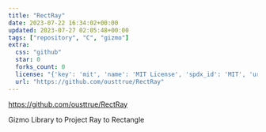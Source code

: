```yaml
---
title: "RectRay"
date: 2023-07-22 16:34:02+00:00
updated: 2023-07-27 02:05:48+00:00
tags: ["repository", "C", "gizmo"]
extra:
  css: "github"
  star: 0
  forks_count: 0
  license: "{'key': 'mit', 'name': 'MIT License', 'spdx_id': 'MIT', 'url': 'https://api.github.com/licenses/mit', 'node_id': 'MDc6TGljZW5zZTEz'}"
  url: "https://github.com/ousttrue/RectRay"
---
```


<https://github.com/ousttrue/RectRay>

Gizmo Library to Project Ray to Rectangle
